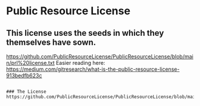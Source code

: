 # Public Resource License
## This license uses the seeds in which they themselves have sown.

https://github.com/PublicResourceLicense/PublicResourceLicense/blob/main/prl%20license.txt
Easier reading here: https://medium.com/gitresearch/what-is-the-public-resource-license-913bedfb623c

```GitResearch will temporarily include GitHub and GitLab until 7/19/23.

### The License
https://github.com/PublicResourceLicense/PublicResourceLicense/blob/main/prl%20license.txt
